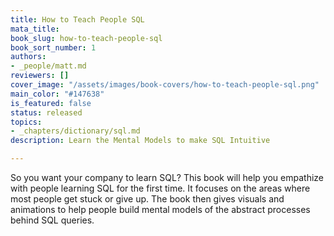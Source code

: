 ```yaml
---
title: How to Teach People SQL
mata_title: 
book_slug: how-to-teach-people-sql
book_sort_number: 1
authors:
- _people/matt.md
reviewers: []
cover_image: "/assets/images/book-covers/how-to-teach-people-sql.png"
main_color: "#147638"
is_featured: false
status: released
topics:
- _chapters/dictionary/sql.md
description: Learn the Mental Models to make SQL Intuitive

---
```

So you want your company to learn SQL?
This book will help you empathize with people learning SQL for the first time. It focuses on the areas where most people get stuck or give up. The book then gives visuals and animations to help people build mental models of the abstract processes behind SQL queries.
